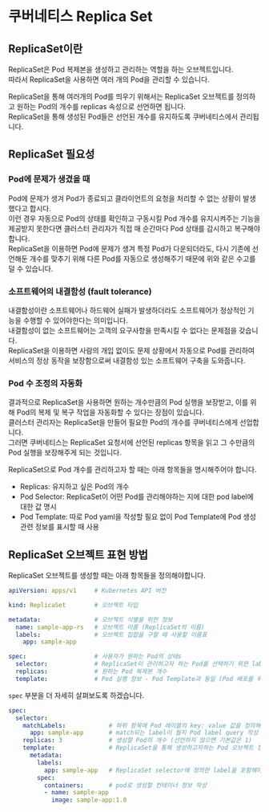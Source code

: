 # 쿠버네티스 Replica Set

## ReplicaSet이란
ReplicaSet은 Pod 복제본을 생성하고 관리하는 역할을 하는 오브젝트입니다.  
따라서 ReplicaSet을 사용하면 여러 개의 Pod을 관리할 수 있습니다.  

ReplicaSet을 통해 여러개의 Pod를 띄우기 위해서는 ReplicaSet 오브젝트를 정의하고 원하는 Pod의 개수를 replicas 속성으로 선언하면 됩니다.  
ReplicaSet을 통해 생성된 Pod들은 선언된 개수를 유지하도록 쿠버네티스에서 관리됩니다.   

## ReplicaSet 필요성
### Pod에 문제가 생겼을 때  
Pod에 문제가 생겨 Pod가 종료되고 클라이언트의 요청을 처리할 수 없는 상황이 발생했다고 합시다.  
이런 경우 자동으로 Pod의 상태를 확인하고 구동시킬 Pod 개수를 유지시켜주는 기능을 제공받지 못한다면 클러스터 관리자가 직접 매 순간마다 Pod 상태를 감시하고 복구해야 합니다.  
ReplicaSet을 이용하면 Pod에 문제가 생겨 특정 Pod가 다운되더라도, 다시 기존에 선언해둔 개수를 맞추기 위해 다른 Pod를 자동으로 생성해주기 때문에 위와 같은 수고를 덜 수 있습니다.   

### 소프트웨어의 내결함성 (fault tolerance)
내결함성이란 소프트웨어나 하드웨어 실패가 발생하더라도 소프트웨어가 정상적인 기능을 수행할 수 있어야한다는 의미입니다.  
내결함성이 없는 소프트웨어는 고객의 요구사항을 만족시킬 수 없다는 문제점을 갖습니다.   
ReplicaSet을 이용하면 사람의 개입 없이도 문제 상황에서 자동으로 Pod를 관리하여 서비스의 정상 동작을 보장함으로써 내결함성 있는 소프트웨어 구축을 도와줍니다.  

### Pod 수 조정의 자동화  
결과적으로 ReplicaSet을 사용하면 원하는 개수만큼의 Pod 실행을 보장받고, 이를 위해 Pod의 복제 및 복구 작업을 자동화할 수 있다는 장점이 있습니다.  
클러스터 관리자는 ReplicaSet을 만들어 필요한 Pod의 개수를 쿠버네티스에게 선업합니다.  
그러면 쿠버네티스는 ReplicaSet 요청서에 선언된 replicas 항목을 읽고 그 수만큼의 Pod 실행을 보장해주게 되는 것입니다.  

ReplicaSet으로 Pod 개수를 관리하고자 할 때는 아래 항목들을 명시해주어야 합니다.  
- Replicas: 유지하고 싶은 Pod의 개수
- Pod Selector: ReplicaSet이 어떤 Pod를 관리해야하는 지에 대한 pod label에 대한 값 명시
- Pod Template: 따로 Pod yaml을 작성할 필요 없이 Pod Template에 Pod 생성 관련 정보를 표시할 때 사용

## ReplicaSet 오브젝트 표현 방법
ReplicaSet 오브젝트를 생성할 때는 아래 항목들을 정의해야합니다.  
```yaml
apiVersion: apps/v1     # Kubernetes API 버전

kind: ReplicaSet        # 오브젝트 타입

metadata:               # 오브젝트 식별을 위한 정보
  name: sample-app-rs   # 오브젝트 이름 (ReplicaSet의 이름)
  labels:               # 오브젝트 집합을 구할 때 사용할 이름표
    app: sample-app

spec:                   # 사용자가 원하는 Pod의 상태s
  selector:             # ReplicaSet이 관리하고자 하는 Pod를 선택하기 위한 label query
  replicas:             # 원하는 Pod 복제본 개수
  template:             # Pod 실행 정보 - Pod Template과 동일 (Pod 배포를 위해 작성했던 yaml 파일과 동일한 내용 작성) 
```

`spec` 부분을 더 자세히 살펴보도록 하겠습니다.  
```yaml
spec:
  selector:
    matchLabels:            # 하위 항목에 Pod 레이블의 key: value 값을 정의해 해당 레이블을 갖는 pod들을 배포함
      app: sample-app       # match되는 label이 뭘지 Pod label query 작성
    replicas: 3             # 생성할 Pod의 개수 (선언하지 않으면 기본값은 1)
    template:               # ReplicaSet을 통해 생성하고자하는 Pod 오브젝트 정보를 선언
      metadata:
        labels:
          app: sample-app   # ReplicaSet selector에 정의한 label을 포함해야함
        spec:
          containers:       # pod로 생성할 컨테이너 정보 작성
          - name: sample-app
            image: sample-app:1.0
```
